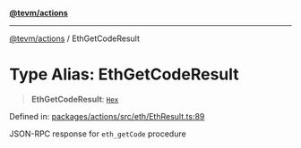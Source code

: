 [**@tevm/actions**](../README.md)

***

[@tevm/actions](../globals.md) / EthGetCodeResult

# Type Alias: EthGetCodeResult

> **EthGetCodeResult**: [`Hex`](Hex.md)

Defined in: [packages/actions/src/eth/EthResult.ts:89](https://github.com/evmts/tevm-monorepo/blob/main/packages/actions/src/eth/EthResult.ts#L89)

JSON-RPC response for `eth_getCode` procedure
